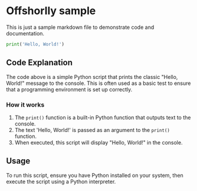 # Offshorlly sample #

This is just a sample markdown file to demonstrate code and documentation.

```python
print('Hello, World!')
```

## Code Explanation ##

The code above is a simple Python script that prints the classic "Hello, World!" message to the console. This is often used as a basic test to ensure that a programming environment is set up correctly.

### How it works ###

1. The `print()` function is a built-in Python function that outputs text to the console.
2. The text 'Hello, World!' is passed as an argument to the `print()` function.
3. When executed, this script will display "Hello, World!" in the console.

## Usage ##

To run this script, ensure you have Python installed on your system, then execute the script using a Python interpreter.
